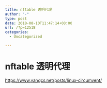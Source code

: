 ```yaml
---
title: nftable 透明代理
author: "-"
type: post
date: 2018-08-10T11:47:14+00:00
url: /?p=12518
categories:
  - Uncategorized

---
```

# nftable 透明代理
https://www.yangcs.net/posts/linux-circumvent/